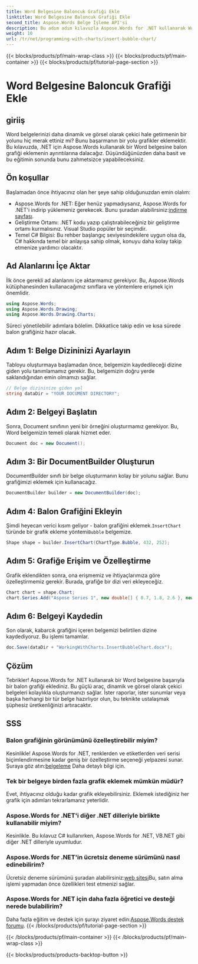 ```yaml
---
title: Word Belgesine Baloncuk Grafiği Ekle
linktitle: Word Belgesine Baloncuk Grafiği Ekle
second_title: Aspose.Words Belge İşleme API'si
description: Bu adım adım kılavuzla Aspose.Words for .NET kullanarak Word belgesine kabarcık grafiğinin nasıl ekleneceğini öğrenin. Belgelerinizi geliştirin.
weight: 10
url: /tr/net/programming-with-charts/insert-bubble-chart/
---
```


{{< blocks/products/pf/main-wrap-class >}}
{{< blocks/products/pf/main-container >}}
{{< blocks/products/pf/tutorial-page-section >}}

# Word Belgesine Baloncuk Grafiği Ekle

## giriiş

Word belgelerinizi daha dinamik ve görsel olarak çekici hale getirmenin bir yolunu hiç merak ettiniz mi? Bunu başarmanın bir yolu grafikler eklemektir. Bu kılavuzda, .NET için Aspose.Words kullanarak bir Word belgesine balon grafiği eklemenin ayrıntılarına dalacağız. Düşündüğünüzden daha basit ve bu eğitimin sonunda bunu zahmetsizce yapabileceksiniz.

## Ön koşullar

Başlamadan önce ihtiyacınız olan her şeye sahip olduğunuzdan emin olalım:

- Aspose.Words for .NET: Eğer henüz yapmadıysanız, Aspose.Words for .NET'i indirip yüklemeniz gerekecek. Bunu şuradan alabilirsiniz:[indirme sayfası](https://releases.aspose.com/words/net/).
- Geliştirme Ortamı: .NET kodu yazıp çalıştırabileceğiniz bir geliştirme ortamı kurmalısınız. Visual Studio popüler bir seçimdir.
- Temel C# Bilgisi: Bu rehber başlangıç seviyesindekilere uygun olsa da, C# hakkında temel bir anlayışa sahip olmak, konuyu daha kolay takip etmenize yardımcı olacaktır.

## Ad Alanlarını İçe Aktar

İlk önce gerekli ad alanlarını içe aktarmamız gerekiyor. Bu, Aspose.Words kütüphanesinden kullanacağımız sınıflara ve yöntemlere erişmek için önemlidir.

```csharp
using Aspose.Words;
using Aspose.Words.Drawing;
using Aspose.Words.Drawing.Charts;
```

Süreci yönetilebilir adımlara bölelim. Dikkatlice takip edin ve kısa sürede balon grafiğiniz hazır olacak.

## Adım 1: Belge Dizininizi Ayarlayın

Tabloyu oluşturmaya başlamadan önce, belgemizin kaydedileceği dizine giden yolu tanımlamamız gerekir. Bu, belgemizin doğru yerde saklandığından emin olmamızı sağlar.

```csharp
// Belge dizininize giden yol
string dataDir = "YOUR DOCUMENT DIRECTORY";
```

## Adım 2: Belgeyi Başlatın

Sonra, Document sınıfının yeni bir örneğini oluşturmamız gerekiyor. Bu, Word belgemizin temeli olarak hizmet eder.

```csharp
Document doc = new Document();
```

## Adım 3: Bir DocumentBuilder Oluşturun

DocumentBuilder sınıfı bir belge oluşturmanın kolay bir yolunu sağlar. Bunu grafiğimizi eklemek için kullanacağız.

```csharp
DocumentBuilder builder = new DocumentBuilder(doc);
```

## Adım 4: Balon Grafiğini Ekleyin

 Şimdi heyecan verici kısım geliyor - balon grafiğini eklemek.`InsertChart` türünde bir grafik ekleme yöntemi`Bubble` belgemize.

```csharp
Shape shape = builder.InsertChart(ChartType.Bubble, 432, 252);
```

## Adım 5: Grafiğe Erişim ve Özelleştirme

Grafik eklendikten sonra, ona erişmemiz ve ihtiyaçlarımıza göre özelleştirmemiz gerekir. Burada, grafiğe bir dizi veri ekleyeceğiz.

```csharp
Chart chart = shape.Chart;
chart.Series.Add("Aspose Series 1", new double[] { 0.7, 1.8, 2.6 }, new double[] { 2.7, 3.2, 0.8 }, new double[] { 10, 4, 8 });
```

## Adım 6: Belgeyi Kaydedin

Son olarak, kabarcık grafiğini içeren belgemizi belirtilen dizine kaydediyoruz. Bu işlemi tamamlar.

```csharp
doc.Save(dataDir + "WorkingWithCharts.InsertBubbleChart.docx");
```

## Çözüm

Tebrikler! Aspose.Words for .NET kullanarak bir Word belgesine başarıyla bir balon grafiği eklediniz. Bu güçlü araç, dinamik ve görsel olarak çekici belgeleri kolaylıkla oluşturmanızı sağlar. İster raporlar, ister sunumlar veya başka herhangi bir tür belge hazırlıyor olun, bu teknikte ustalaşmak şüphesiz üretkenliğinizi artıracaktır.

## SSS

### Balon grafiğinin görünümünü özelleştirebilir miyim?

 Kesinlikle! Aspose.Words for .NET, renklerden ve etiketlerden veri serisi biçimlendirmesine kadar geniş bir özelleştirme seçeneği yelpazesi sunar. Şuraya göz atın:[belgeleme](https://reference.aspose.com/words/net/) Daha detaylı bilgi için.

### Tek bir belgeye birden fazla grafik eklemek mümkün müdür?

Evet, ihtiyacınız olduğu kadar grafik ekleyebilirsiniz. Eklemek istediğiniz her grafik için adımları tekrarlamanız yeterlidir.

### Aspose.Words for .NET'i diğer .NET dilleriyle birlikte kullanabilir miyim?

Kesinlikle. Bu kılavuz C# kullanırken, Aspose.Words for .NET, VB.NET gibi diğer .NET dilleriyle uyumludur.

### Aspose.Words for .NET'in ücretsiz deneme sürümünü nasıl edinebilirim?

 Ücretsiz deneme sürümünü şuradan alabilirsiniz:[web sitesi](https://releases.aspose.com/)Bu, satın alma işlemi yapmadan önce özellikleri test etmenizi sağlar.

### Aspose.Words for .NET için daha fazla öğretici ve desteği nerede bulabilirim?

 Daha fazla eğitim ve destek için şurayı ziyaret edin:[Aspose.Words destek forumu](https://forum.aspose.com/c/words/8).
{{< /blocks/products/pf/tutorial-page-section >}}

{{< /blocks/products/pf/main-container >}}
{{< /blocks/products/pf/main-wrap-class >}}

{{< blocks/products/products-backtop-button >}}
